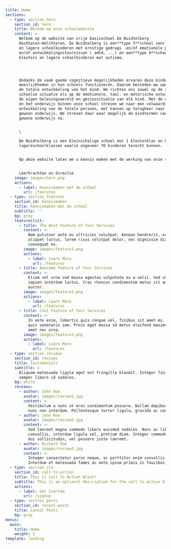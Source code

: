 ```yaml
---
title: Home
sections:
  - type: section_hero
    section_id: hero
    title: Welkom op onze schoolwebsite
    content: >-
      Welkom op de website van vrije basisschool De Buidtelberg
      Houthalen-Helchteren. De Buidtelberg is een**type 3**school voor kleuters
      en lagere schoolkinderen met ernstige gedrags -en/of emotionele problemen
      en/of ontwikkelingsstoornissen ( adhd, ...) en een**type 9**school voor
      kleuters en lagere schoolkinderen met autisme.




      Ondanks de vaak goede cognitieve mogelijkheden ervaren deze kinderen
      moeilijkheden in hun schools functioneren. Daarom besteden we aandacht aan
      de totale ontwikkeling van het kind. We richten ons zowel op de zuiver
      schoolse situatie als op de emotionele, taal- en motorische ontwikkeling,
      de eigen belevingswereld en gezinssituatie van elk kind. Met de opvoeding
      en het onderwijs binnen onze school streven we naar een volwaardige
      ontwikkeling van de totale persoon, met kansen op terugkeer naar het
      gewoon onderwijs. We streven daar waar mogelijk de eindtermen van het
      gewone onderwijs na.


      \

      De Buidtelberg is een kleinschalige school met 1 kleuterklas en 8
      lagereschoolklassen waarin ongeveer 70 kinderen terecht kunnen.


      Op deze website laten we u kennis maken met de werking van onze school.


      Leerkrachten en directie
    image: images/hero.png
    actions:
      - label: Kennismaken met de school
        url: /features
  - type: section_features
    section_id: kennismaken
    title: Kennismaken met de school
    subtitle: ''
    bg: gray
    featureslist:
      - title: The Best Feature of Your Services
        content: >-
          Nam pulvinar ante eu ultricies volutpat. Aenean hendrerit, eros sed
          aliquet luctus, lorem risus volutpat dolor, nec dignissim diam neque
          consequat ex.
        image: images/feature1.png
        actions:
          - label: Learn More
            url: /features
      - title: Awesome Feature of Your Services
        content: >-
          Etiam vel urna sed massa egestas vulputate eu a velit. Sed ut nisl nec
          sapien interdum luctus. Cras rhoncus condimentum metus sit amet
          auctor.
        image: images/feature2.png
        actions:
          - label: Learn More
            url: /features
      - title: Cool Feature of Your Services
        content: >-
          In ante enim, lobortis quis congue vel, finibus sit amet mi. Aenean
          quis venenatis sem. Proin eget massa id metus eleifend maximus sit
          amet nec urna.
        image: images/feature3.png
        actions:
          - label: Learn More
            url: /features
  - type: section_reviews
    section_id: reviews
    title: Testimonials
    subtitle: >-
      Aliquam malesuada ligula eget est fringilla blandit. Integer finibus
      semper libero id sodales. 
    bg: white
    reviews:
      - author: John Doe
        avatar: images/review1.jpg
        content: >-
          Vestibulum a nunc ut eros condimentum posuere. Nullam dapibus quis
          nunc non interdum. Pellentesque tortor ligula, gravida ac commodo eu.
      - author: Jane Roe
        avatar: images/review2.jpg
        content: >-
          Sed laoreet magna commodo libero euismod sodales. Nunc ac libero
          convallis, interdum ligula vel, pretium diam. Integer commodo sem at
          dui sollicitudin, vel posuere justo laoreet.
      - author: Richard Roe
        avatar: images/review3.jpg
        content: >-
          Integer consectetur purus neque, ac porttitor enim convallis vitae.
          Interdum et malesuada fames ac ante ipsum primis in faucibus.
  - type: section_cta
    section_id: call-to-action
    title: This Is Call To Action Block!
    subtitle: This is an optional description for the call to action block.
    actions:
      - label: Get Started
        url: /signup
  - type: section_posts
    section_id: recent-posts
    title: Latest Posts
    bg: gray
menus:
  main:
    title: Home
    weight: 1
template: landing
---
```


